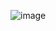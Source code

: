 ![image](https://user-images.githubusercontent.com/102187724/165347538-78a49f1f-0b3a-44b8-b7e2-38c5c9114691.png)
